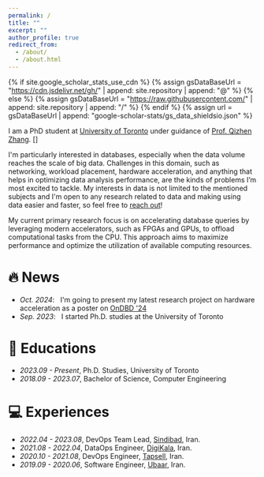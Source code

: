 ```yaml
---
permalink: /
title: ""
excerpt: ""
author_profile: true
redirect_from: 
  - /about/
  - /about.html
---
```


{% if site.google_scholar_stats_use_cdn %}
{% assign gsDataBaseUrl = "https://cdn.jsdelivr.net/gh/" | append: site.repository | append: "@" %}
{% else %}
{% assign gsDataBaseUrl = "https://raw.githubusercontent.com/" | append: site.repository | append: "/" %}
{% endif %}
{% assign url = gsDataBaseUrl | append: "google-scholar-stats/gs_data_shieldsio.json" %}

<span class='anchor' id='about-me'></span>

I am a PhD student at [University of Toronto](https://www.utoronto.ca/) under guidance of [Prof. Qizhen Zhang](https://qizhenzhang.me/). []

I'm particularly interested in databases, especially when the data volume reaches the scale of big data. 
Challenges in this domain, such as networking, workload placement, hardware acceleration, and anything that helps in optimizing 
data analysis performance, are the kinds of problems I’m most excited to tackle. My interests in data is not limited to the mentioned 
subjects and I'm open to any research related to data and making using data easier and faster, so feel free to [reach out](mailto:alireza@cs.toronto.edu)!

My current primary research focus is on accelerating database queries by leveraging modern accelerators, such as FPGAs and
GPUs, to offload computational tasks from the CPU. This approach aims to maximize performance and optimize the
utilization of available computing resources.


# 🔥 News
- *Oct. 2024*: &nbsp; I'm going to present my latest research project on hardware acceleration as a poster on [OnDBD '24](https://ondbd.ca/)
- *Sep. 2023*: &nbsp; I started Ph.D. studies at the University of Toronto
<!-- - *2022.02*: &nbsp;🎉🎉 Lorem ipsum dolor sit amet, consectetur adipiscing elit. Vivamus ornare aliquet ipsum, ac tempus justo dapibus sit amet.  -->

<!-- # 📝 Publications  -->

<!-- <div class='paper-box'><div class='paper-box-image'><div><div class="badge">CVPR 2016</div><img src='images/500x300.png' alt="sym" width="100%"></div></div> -->
<!-- <div class='paper-box-text' markdown="1"> -->

<!-- [Deep Residual Learning for Image Recognition](https://openaccess.thecvf.com/content_cvpr_2016/papers/He_Deep_Residual_Learning_CVPR_2016_paper.pdf) -->
<!---->
<!-- **kaiming he**, xiangyu zhang, shaoqing ren, jian sun -->

<!-- [**Project**](https://scholar.google.com/citations?view_op=view_citation&hl=zh-CN&user=DhtAFkwAAAAJ&citation_for_view=DhtAFkwAAAAJ:ALROH1vI_8AC) <strong><span class='show_paper_citations' data='DhtAFkwAAAAJ:ALROH1vI_8AC'></span></strong> -->
<!-- - Lorem ipsum dolor sit amet, consectetur adipiscing elit. Vivamus ornare aliquet ipsum, ac tempus justo dapibus sit amet.  -->
<!-- </div> -->
<!-- </div> -->

<!-- - [Lorem ipsum dolor sit amet, consectetur adipiscing elit. Vivamus ornare aliquet ipsum, ac tempus justo dapibus sit amet](https://github.com), A, B, C, **CVPR 2020** -->

<!-- # 🎖 Honors and Awards -->
<!-- - *2021.10* Lorem ipsum dolor sit amet, consectetur adipiscing elit. Vivamus ornare aliquet ipsum, ac tempus justo dapibus sit amet.  -->
<!-- - *2021.09* Lorem ipsum dolor sit amet, consectetur adipiscing elit. Vivamus ornare aliquet ipsum, ac tempus justo dapibus sit amet.  -->

# 📖 Educations
- *2023.09 - Present*, Ph.D. Studies, University of Toronto
- *2018.09 - 2023.07*, Bachelor of Science, Computer Engineering 

<!-- # 💬 Invited Talks -->
<!-- - *2021.06*, Lorem ipsum dolor sit amet, consectetur adipiscing elit. Vivamus ornare aliquet ipsum, ac tempus justo dapibus sit amet.  -->
<!-- - *2021.03*, Lorem ipsum dolor sit amet, consectetur adipiscing elit. Vivamus ornare aliquet ipsum, ac tempus justo dapibus sit amet.  \| [\[video\]](https://github.com/) -->

# 💻 Experiences
- *2022.04 - 2023.08*, DevOps Team Lead, [Sindibad](https://sindibad.iq/), Iran.
- *2021.08 - 2022.04*, DataOps Engineer, [DigiKala](https://www.digikala.com/), Iran.
- *2020.10 - 2021.08*, DevOps Engineer, [Tapsell](https://tapsell.com/), Iran.
- *2019.09 - 2020.06*, Software Engineer, [Ubaar](https://ubaar.ir/), Iran.
